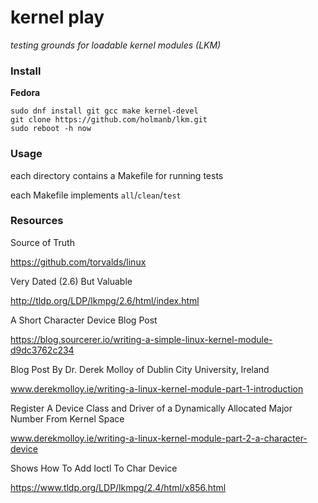 kernel play
===========

*testing grounds for loadable kernel modules (LKM)*



### Install

	

**Fedora**

```
sudo dnf install git gcc make kernel-devel
git clone https://github.com/holmanb/lkm.git
sudo reboot -h now
```


### Usage


each directory contains a Makefile for running tests

each Makefile implements `all`/`clean`/`test`


### Resources

Source of Truth

https://github.com/torvalds/linux


Very Dated (2.6) But Valuable 

http://tldp.org/LDP/lkmpg/2.6/html/index.html


A Short Character Device Blog Post

https://blog.sourcerer.io/writing-a-simple-linux-kernel-module-d9dc3762c234


Blog Post By Dr. Derek Molloy of Dublin City University, Ireland

www.derekmolloy.ie/writing-a-linux-kernel-module-part-1-introduction


Register A Device Class and Driver of a Dynamically Allocated Major Number From Kernel Space

www.derekmolloy.ie/writing-a-linux-kernel-module-part-2-a-character-device


Shows How To Add Ioctl To Char Device

https://www.tldp.org/LDP/lkmpg/2.4/html/x856.html
